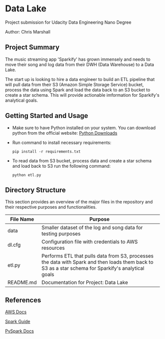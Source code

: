 # Data Lake 
Project submission for Udacity Data Engineering Nano Degree

Author: Chris Marshall

## Project Summary

The music streaming app 'Sparkify' has grown immensely and needs to move their song and log data from their DWH (Data Warehouse) to a Data Lake.

The start up is looking to hire a data engineer to build an ETL pipeline that will pull data from their S3 (Amazon Simple Storage Service) bucket, process the data using Spark and load the data back to an S3 bucket to create a star schema. This will provide actionable imformation for Sparkify's analytical goals.


## Getting Started and Usage
* Make sure to have Python installed on your system. You can download python from the official website: [Python Downloads](https://www.python.org/downloads/)

* Run command to install necessary requirements:

    `pip install -r requirements.txt` 

* To read data from S3 bucket, process data and create a star schema and load back to S3 run the following command:

    `python etl.py`

## Directory Structure

This section provides an overview of the major files in the repository and their respective purposes and functionalities.

| File Name     | Purpose                                              |
|---------------|------------------------------------------------------|
| data   | Smaller dataset of the log and song data for testing purposes |
| dl.cfg   | Configuration file with credentials to AWS resources          |
| etl.py   |Performs ETL that pulls data from S3, processes the data with Spark and then loads them back to S3 as a star schema for Sparkify's analytical goals  |
| README.md     | Documentation for Project: Data Lake                       |

## References

[AWS Docs](https://docs.aws.amazon.com/)

[Spark Guide](https://spark.apache.org/docs/latest/sql-getting-started.html)

[PySpark Docs](https://spark.apache.org/docs/latest/api/python/index.html)